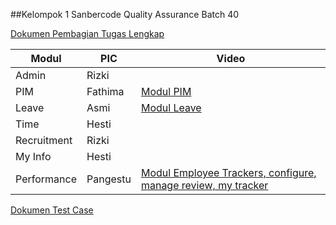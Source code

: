 ##Kelompok 1 Sanbercode Quality Assurance Batch 40

[Dokumen Pembagian Tugas Lengkap](https://docs.google.com/document/d/1MfxLZxLzVOnJ2Zk5Ok9KIgE2vC2Vav453Xu306KoSWQ/)



| Modul | PIC |  Video |
| ----------- | ----------- | ----------- |
| Admin | Rizki ||
| PIM | Fathima |[Modul PIM](https://drive.google.com/file/d/1COmihY0fU1phicWaBuEJ9b70sCWTfd0A/view?usp=share_link)|
| Leave | Asmi |[Modul Leave](https://drive.google.com/file/d/1oKQyuRR2CjbaQr9qpkL7nr4uFO-ZpxyY/view?usp=share_link)|
| Time | Hesti ||
| Recruitment | Rizki ||
| My Info | Hesti ||
| Performance | Pangestu |[Modul Employee Trackers, configure, manage review, my tracker](https://drive.google.com/file/d/17l6s2NIlqLWcHq1t9TqIYBlDhhO0pe39/view?usp=share_link)|

[Dokumen Test Case](https://docs.google.com/spreadsheets/d/1ZdKna5D_-3GaunGAw28HMnI1xKgBiGA4Wy9UooyxVbo/edit?usp=sharing)
